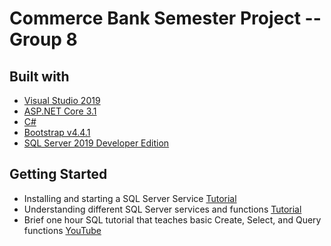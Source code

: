# Commerce Bank Semester Project -- Group 8

## Built with
- [Visual Studio 2019](https://visualstudio.microsoft.com/vs/)
- [ASP.NET Core 3.1](https://dotnet.microsoft.com/apps/aspnet)
- [C#](https://docs.microsoft.com/en-us/dotnet/csharp/ "C# documentation")
- [Bootstrap v4.4.1](https://getbootstrap.com/)
- [SQL Server 2019 Developer Edition](https://www.microsoft.com/en-us/sql-server/sql-server-downloads)

## Getting Started
- Installing and starting a SQL Server Service [Tutorial](https://www.sqlservertutorial.net/getting-started/)
- Understanding different SQL Server services and functions [Tutorial](https://www.virtual-dba.com/sql-server-services/)
- Brief one hour SQL tutorial that teaches basic Create, Select, and Query functions [YouTube](https://www.youtube.com/watch?v=9Pzj7Aj25lw)

